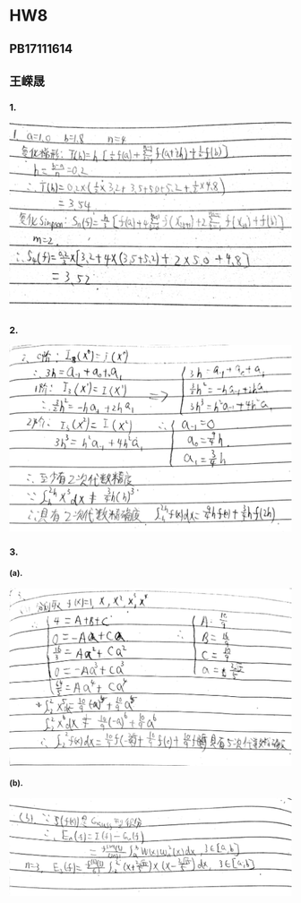 # HW8
## PB17111614
## 王嵘晟
### 1.
![](New%20Doc%2005-19-2020%2022.49.57_1.jpg)  
### 2.
![](New%20Doc%2005-19-2020%2022.49.57_2.jpg)
### 3.
#### (a).
![](New%20Doc%2005-19-2020%2022.49.57_3.jpg)
#### (b).
![](New%20Doc%2005-19-2020%2022.49.57_4.jpg)